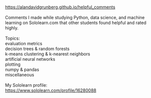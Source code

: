 https://alandavidgrunberg.github.io/helpful_comments
<br><br>
Comments I made while studying Python, data science, and machine learning on Sololearn.com 
that other students found helpful and rated highly. 
<br><br>
Topics:<br>
evaluation metrics <br>
decision trees & random forests <br>
k-means clustering & k-nearest neighbors <br>
artificial neural networks <br>
plotting <br>
numpy & pandas <br>
miscellaneous 
<br><br>
My Sololearn profile:
<br>
https://www.sololearn.com/profile/16280088
